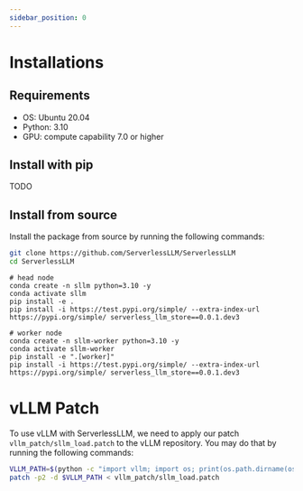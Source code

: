 ```yaml
---
sidebar_position: 0
---
```


# Installations

## Requirements
- OS: Ubuntu 20.04
- Python: 3.10
- GPU: compute capability 7.0 or higher

## Install with pip
TODO

## Install from source
Install the package from source by running the following commands:
```bash
git clone https://github.com/ServerlessLLM/ServerlessLLM
cd ServerlessLLM
```

```
# head node
conda create -n sllm python=3.10 -y
conda activate sllm
pip install -e .
pip install -i https://test.pypi.org/simple/ --extra-index-url https://pypi.org/simple/ serverless_llm_store==0.0.1.dev3

# worker node
conda create -n sllm-worker python=3.10 -y
conda activate sllm-worker
pip install -e ".[worker]"
pip install -i https://test.pypi.org/simple/ --extra-index-url https://pypi.org/simple/ serverless_llm_store==0.0.1.dev3
```

# vLLM Patch
To use vLLM with ServerlessLLM, we need to apply our patch `vllm_patch/sllm_load.patch` to the vLLM repository. You may do that by running the following commands:
```bash
VLLM_PATH=$(python -c "import vllm; import os; print(os.path.dirname(os.path.abspath(vllm.__file__)))")
patch -p2 -d $VLLM_PATH < vllm_patch/sllm_load.patch
```